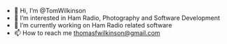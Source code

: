 - 👋 Hi, I’m @TomWilkinson
- 👀 I’m interested in Ham Radio, Photography and Software Development
- 🌱 I’m currently working on Ham Radio related software
- 📫 How to reach me thomasfwilkinson@gmail.com

<!---
TomWilkinson/TomWilkinson is a ✨ special ✨ repository because its `README.md` (this file) appears on your GitHub profile.
You can click the Preview link to take a look at your changes.
--->
